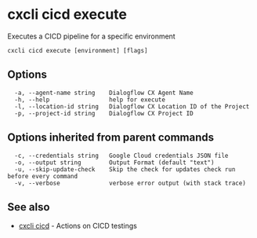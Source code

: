 # cxcli cicd execute

Executes a CICD pipeline for a specific environment

```
cxcli cicd execute [environment] [flags]
```

## Options

```
  -a, --agent-name string    Dialogflow CX Agent Name
  -h, --help                 help for execute
  -l, --location-id string   Dialogflow CX Location ID of the Project
  -p, --project-id string    Dialogflow CX Project ID
```

## Options inherited from parent commands

```
  -c, --credentials string   Google Cloud credentials JSON file
  -o, --output string        Output Format (default "text")
  -u, --skip-update-check    Skip the check for updates check run before every command
  -v, --verbose              verbose error output (with stack trace)
```

## See also

* [cxcli cicd](/cmd/cxcli_cicd/)	 - Actions on CICD testings

